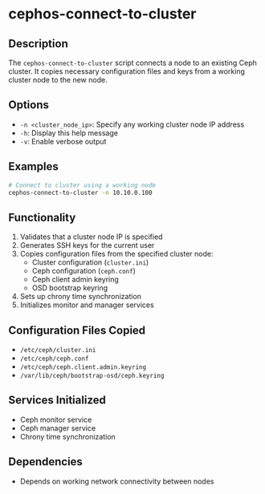 # cephos-connect-to-cluster

## Description
The `cephos-connect-to-cluster` script connects a node to an existing Ceph cluster. It copies necessary configuration files and keys from a working cluster node to the new node.

## Options
- `-n <cluster_node_ip>`: Specify any working cluster node IP address
- `-h`: Display this help message
- `-v`: Enable verbose output

## Examples
```bash
# Connect to cluster using a working node
cephos-connect-to-cluster -n 10.10.0.100
```

## Functionality
1. Validates that a cluster node IP is specified
1. Generates SSH keys for the current user
1. Copies configuration files from the specified cluster node:
   - Cluster configuration (`cluster.ini`)
   - Ceph configuration (`ceph.conf`)
   - Ceph client admin keyring
   - OSD bootstrap keyring
1. Sets up chrony time synchronization
1. Initializes monitor and manager services

## Configuration Files Copied
- `/etc/ceph/cluster.ini`
- `/etc/ceph/ceph.conf`
- `/etc/ceph/ceph.client.admin.keyring`
- `/var/lib/ceph/bootstrap-osd/ceph.keyring`

## Services Initialized
- Ceph monitor service
- Ceph manager service
- Chrony time synchronization

## Dependencies
- Depends on working network connectivity between nodes
